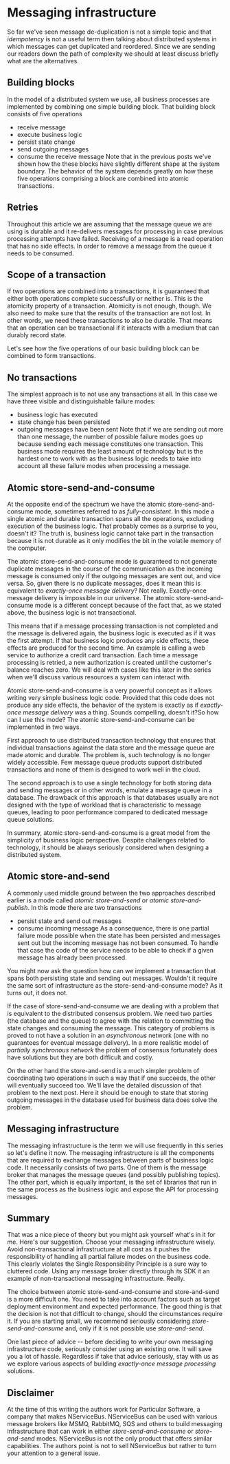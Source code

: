 # Messaging infrastructure

So far we've seen message de-duplication is not a simple topic and that *idempotency* is not a useful term then talking about distributed systems in which messages can get duplicated and reordered. Since we are sending our readers down the path of complexity we should at least discuss briefly what are the alternatives.

## Building blocks

In the model of a distributed system we use, all business processes are implemented by combining one simple building block. That building block consists of five operations
- receive message
- execute business logic
- persist state change
- send outgoing messages
- consume the receive message 
Note that in the previous posts we've shown how the these blocks have slightly different shape at the system boundary. The behavior of the system depends greatly on how these five operations comprising a block are combined into atomic transactions. 

## Retries

Throughout this article we are assuming that the message queue we are using is durable and it re-delivers messages for processing in case previous processing attempts have failed. Receiving of a message is a read operation that has no side effects. In order to remove a message from the queue it needs to be consumed.

## Scope of a transaction

If two operations are combined into a transactions, it is guaranteed that either both operations complete successfully or neither is. This is the atomicity property of a transaction. Atomicity is not enough, though. We also need to make sure that the results of the transaction are not lost. In other words, we need these transactions to also be durable. That means that an operation can be transactional if it interacts with a medium that can durably record state. 

Let's see how the five operations of our basic building block can be combined to form transactions.

## No transactions

The simplest approach is to not use any transactions at all. In this case we have three visible and distinguishable failure modes:
- business logic has executed
- state change has been persisted
- outgoing messages have been sent
Note that if we are sending out more than one message, the number of possible failure modes goes up because sending each message constitutes one transaction. This business mode requires the least amount of technology but is the hardest one to work with as the business logic needs to take into account all these failure modes when processing a message.

## Atomic store-send-and-consume

At the opposite end of the spectrum we have the atomic store-send-and-consume mode, sometimes referred to as *fully-consistent*. In this mode a single atomic and durable transaction spans all the operations, excluding execution of the business logic. That probably comes as a surprise to you, doesn't it? The truth is, business logic cannot take part in the transaction because it is not durable as it only modifies the bit in the volatile memory of the computer.

The atomic store-send-and-consume mode is guaranteed to not generate duplicate messages in the course of the communication as the incoming message is consumed only if the outgoing messages are sent out, and vice versa. So, given there is no duplicate messages, does it mean this is equivalent to *exactly-once message delivery*? Not really. Exactly-once message delivery is impossible in our universe. The atomic store-send-and-consume mode is a different concept because of the fact that, as we stated above, the business logic is not transactional.

This means that if a message processing transaction is not completed and the message is delivered again, the business logic is executed as if it was the first attempt. If that business logic produces any side effects, these effects are produced for the second time. An example is calling a web service to authorize a credit card transaction. Each time a message processing is retried, a new authorization is created until the customer's balance reaches zero. We will deal with cases like this later in the series when we'll discuss various resources a system can interact with.

Atomic store-send-and-consume is a very powerful concept as it allows writing very simple business logic code. Provided that this code does not produce any side effects, the behavior of the system is exactly as if *exactly-once message delivery* was a thing. Sounds compelling, doesn't it?So how can I use this mode? The atomic store-send-and-consume can be implemented in two ways. 

First approach to use distributed transaction technology that ensures that individual transactions against the data store and the message queue are made atomic and durable. The problem is, such technology is no longer widely accessible. Few message queue products support distributed transactions and none of them is designed to work well in the cloud.

The second approach is to use a single technology for both storing data and sending messages or in other words, emulate a message queue in a database. The drawback of this approach is that databases usually are not designed with the type of workload that is characteristic to message queues, leading to poor performance compared to dedicated message queue solutions.

In summary, atomic store-send-and-consume is a great model from the simplicity of business logic perspective. Despite challenges related to technology, it should be always seriously considered when designing a distributed system.

## Atomic store-and-send

A commonly used middle ground between the two approaches described earlier is a mode called *atomic store-and-send* or *atomic store-and-publish*. In this mode there are two transactions
- persist state and send out messages
- consume incoming message
As a consequence, there is one partial failure mode possible when the state has been persisted and messages sent out but the incoming message has not been consumed. To handle that case the code of the service needs to be able to check if a given message has already been processed. 

You might now ask the question how can we implement a transaction that spans both persisting state and sending out messages. Wouldn't it require the same sort of infrastructure as the store-send-and-consume mode? As it turns out, it does not.

If the case of store-send-and-consume we are dealing with a problem that is equivalent to the distributed consensus problem. We need two parties (the database and the queue) to agree with the relation to committing the state changes and consuming the message. This category of problems is proved to not have a solution in an *asynchronous* network (one with no guarantees for eventual message delivery). In a more realistic model of *partially synchronous network* the problem of consensus fortunately does have solutions but they are both difficult and costly.

On the other hand the store-and-send is a much simpler problem of coordinating two operations in such a way that if one succeeds, the other will eventually succeed too. We'll lave the detailed discussion of that problem to the next post. Here it should be enough to state that storing outgoing messages in the database used for business data does solve the problem.

## Messaging infrastructure

The messaging infrastructure is the term we will use frequently in this series so let's define it now. The messaging infrastructure is all the components that are required to exchange messages between parts of business logic code. It necessarily consists of two parts. One of them is the message broker that manages the message queues (and possibly publishing topics). The other part, which is equally important, is the set of libraries that run in the same process as the business logic and expose the API for processing messages. 

## Summary

That was a nice piece of theory but you might ask yourself what's in it for me. Here's our suggestion. Choose your messaging infrastructure wisely. Avoid non-transactional infrastructure at all cost as it pushes the responsibility of handling all partial failure modes on the business code. This clearly violates the Single Responsibility Principle is a sure way to cluttered code. Using any message broker directly through its SDK it an example of non-transactional messaging infrastructure. Really.

The choice between atomic store-send-and-consume and store-and-send is a more difficult one. You need to take into account factors such as target deployment environment and expected performance. The good thing is that the decision is not that difficult to change, should the circumstances require it. If you are starting small, we recommend seriously considering *store-send-and-consume* and, only if it is not possible use *store-and-send*.

One last piece of advice -- before deciding to write your own messaging infrastructure code, seriously consider using an existing one. It will save you a lot of hassle. Regardless if take that advice seriously, stay with us as we explore various aspects of building *exactly-once message processing* solutions.

## Disclaimer

At the time of this writing the authors work for Particular Software, a company that makes NServiceBus. NServiceBus can be used with various message brokers like MSMQ, RabbitMQ, SQS and others to build messaging infrastructure that can work in either *store-send-and-consume* or *store-and-send* modes. NServiceBus is not the only product that offers similar capabilities. The authors point is not to sell NServiceBus but rather to turn your attention to a general issue. 




